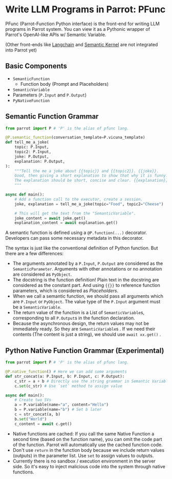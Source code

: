 # Write LLM Programs in Parrot: PFunc

PFunc (Parrot-Function Python interface) is the front-end for writing LLM programs in Parrot system. You can view it as a Pythonic wrapper of Parrot's OpenAI-like APIs w/ Semantic Variable.

(Other front-ends like [Langchain](https://www.langchain.com) and [Semantic Kernel](https://aka.ms/semantic-kernel) are not integrated into Parrot yet)

## Basic Components
- `SemanticFunction`
  - Function body (Prompt and Placeholders)
- `SemanticVariable`
- Parameters (`P.Input` and `P.Output`)
- `PyNativeFunction`

## Semantic Function Grammar

```python
from parrot import P # 'P' is the alias of pfunc lang.

@P.semantic_function(conversation_template=P.vicuna_template)
def tell_me_a_joke(
    topic: P.Input,
    topic2: P.Input,
    joke: P.Output,
    explanation: P.Output,
):
    """Tell the me a joke about {{topic}} and {{topic2}}. {{joke}}.
    Good, then giving a short explanation to show that why it is funny.
    The explanation should be short, concise and clear. {{explanation}}.
    """

async def main():
    # Add a function call to the executor, create a session.
    joke, explanation = tell_me_a_joke(topic="Food", topic2="Cheese")

    # This will get the text from the "SemanticVariable".
    joke_content = await joke.get()
    explanation_content = await explanation.get()
```

A semantic function is defined using a `@P.function(...)` decorator. Developers can pass some necessary metadata in this decorator.

The syntax is just like the conventional definition of Python function. But there are a few differences:

- The arguments annotated by a `P.Input`, `P.Output` are considered as the `SemanticParameter`. Arguments with other annotations or no annotation are considered as `PyObject`.
- The docstring is the function definition! Plain text in the docstring are considered as the constant part. And using `{{}}` to reference function parameters, which is considered as *Placeholders*.
- When we call a semantic function, we should pass all arguments which are `P.Input` or `PyObject`. The value type of the `P.Input` argument must be a `SemanticVariable`.
- The return value of the function is a List of `SemanticVariable`s, corresponding to all `P.Output`s in the function declaration.
- Because the asynchronous design, the return values may not be immediately ready. So they are `SemanticVariable`s . If we need their contents (The content is just a string), we should use `await xx.get()` .


## Python Native Function Grammar (Experimental)

```python
from parrot import P # 'P' is the alias of pfunc lang.

@P.native_function() # Here we can add some arguments
def str_concat(a: P.Input, b: P.Input, c: P.Output):
    c_str = a + b # Directly use the string grammar in Semantic Variable
    c.set(c_str) # Use `set` method to assign value

async def main():
    # Create two SVs
    a = P.variable(name="a", content="Hello")
    b = P.variable(name="b") # Set b later
    c = str_concat(a, b)
    b.set("World")
    c_content = await c.get()
```

- Native functions are cached: If you call the same Native Function a second time (based on the function name), you can omit the code part of the function. Parrot will automatically use the cached function code.
- Don't use `return` in the function body because we include return values (outputs) in the parameter list. Use `set` to assign values to outputs.
- Currently there is no sandbox / execution environment in the server side. So it's easy to inject malicious code into the system through native functions.